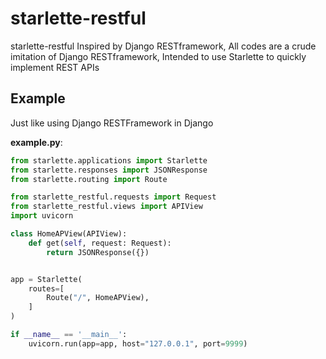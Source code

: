 # starlette-restful

starlette-restful Inspired by Django RESTframework, All codes are a crude imitation of Django RESTframework, Intended to use Starlette to quickly implement REST APIs



## Example

Just like using Django RESTFramework in Django

**example.py**:

```python
from starlette.applications import Starlette
from starlette.responses import JSONResponse
from starlette.routing import Route

from starlette_restful.requests import Request
from starlette_restful.views import APIView
import uvicorn

class HomeAPView(APIView):
    def get(self, request: Request):
        return JSONResponse({})


app = Starlette(
    routes=[
        Route("/", HomeAPView),
    ]
)

if __name__ == '__main__':
    uvicorn.run(app=app, host="127.0.0.1", port=9999)
```

